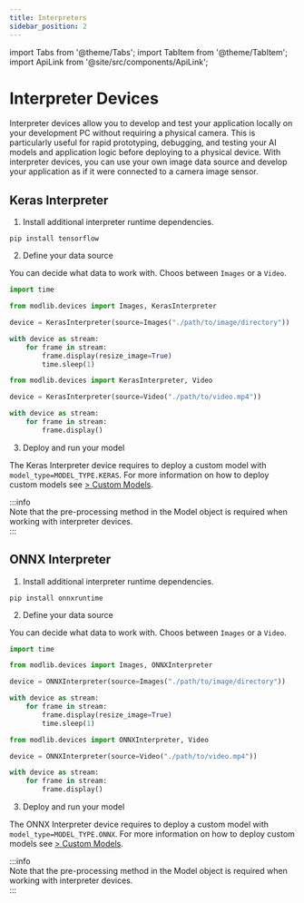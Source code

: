 ```yaml
---
title: Interpreters
sidebar_position: 2
---
```

import Tabs from '@theme/Tabs';
import TabItem from '@theme/TabItem';
import ApiLink from '@site/src/components/ApiLink';

# Interpreter Devices

Interpreter devices allow you to develop and test your application locally on your development PC without requiring a physical camera. This is particularly useful for rapid prototyping, debugging, and testing your AI models and application logic before deploying to a physical device. With interpreter devices, you can use your own image data source and develop your application as if it were connected to a camera image sensor. 

## Keras Interpreter

1. Install additional interpreter runtime dependencies.

```
pip install tensorflow
```

2. Define your data source

You can decide what data to work with. Choos between `Images` or a `Video`.

<Tabs>
  <TabItem value="images" label="Images" default>

```python
import time

from modlib.devices import Images, KerasInterpreter

device = KerasInterpreter(source=Images("./path/to/image/directory"))

with device as stream:
    for frame in stream:
        frame.display(resize_image=True)
        time.sleep(1)
```

  </TabItem>
  <TabItem value="video" label="Video" default>

```python
from modlib.devices import KerasInterpreter, Video

device = KerasInterpreter(source=Video("./path/to/video.mp4"))

with device as stream:
    for frame in stream:
        frame.display()
```

  </TabItem>
</Tabs>

3. Deploy and run your model 

The Keras Interpreter device requires to deploy a custom model with `model_type=MODEL_TYPE.KERAS`. 
For more information on how to deploy custom models see [> Custom Models](../getting_started/custom_models.md).

:::info  
Note that the pre-processing method in the Model object is required when working with interpreter devices.  
:::


## ONNX Interpreter

1. Install additional interpreter runtime dependencies.

```
pip install onnxruntime
```

2. Define your data source

You can decide what data to work with. Choos between `Images` or a `Video`.

<Tabs>
  <TabItem value="images" label="Images" default>

```python
import time

from modlib.devices import Images, ONNXInterpreter

device = ONNXInterpreter(source=Images("./path/to/image/directory"))

with device as stream:
    for frame in stream:
        frame.display(resize_image=True)
        time.sleep(1)
```

  </TabItem>
  <TabItem value="video" label="Video" default>

```python
from modlib.devices import ONNXInterpreter, Video

device = ONNXInterpreter(source=Video("./path/to/video.mp4"))

with device as stream:
    for frame in stream:
        frame.display()
```

  </TabItem>
</Tabs>

3. Deploy and run your model 

The ONNX Interpreter device requires to deploy a custom model with `model_type=MODEL_TYPE.ONNX`. 
For more information on how to deploy custom models see [> Custom Models](../getting_started/custom_models.md).

:::info  
Note that the pre-processing method in the Model object is required when working with interpreter devices.  
:::